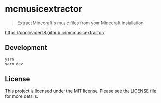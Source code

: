 # mcmusicextractor

> Extract Minecraft's music files from your Minecraft installation

https://coolreader18.github.io/mcmusicextractor/

## Development

```sh
yarn
yarn dev
```

## License

This project is licensed under the MIT license. Please see the
[LICENSE](LICENSE) file for more details.
